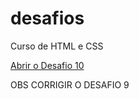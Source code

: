 # desafios
 Curso de HTML e CSS

<a href="https://jardel187.github.io/desafios/pacote-projeto-d010 (3)/desafio10.html"> Abrir o Desafio 10 </a>

OBS CORRIGIR O DESAFIO 9